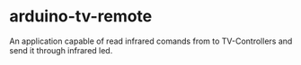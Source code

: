 # arduino-tv-remote
An application capable of read infrared comands from to TV-Controllers and send it through infrared led.
